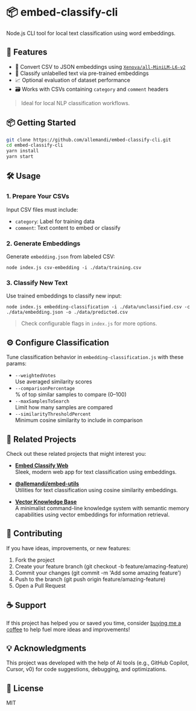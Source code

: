 # 📦 embed-classify-cli

Node.js CLI tool for local text classification using word embeddings.

## 🚀 Features

- 🔄 Convert CSV to JSON embeddings using [`Xenova/all-MiniLM-L6-v2`](https://huggingface.co/Xenova/all-MiniLM-L6-v2)
- 🧠 Classify unlabelled text via pre-trained embeddings
- 📈 Optional evaluation of dataset performance
- 🗃️ Works with CSVs containing `category` and `comment` headers

> Ideal for local NLP classification workflows.

## 📦 Getting Started
```bash
git clone https://github.com/allemandi/embed-classify-cli.git
cd embed-classify-cli
yarn install
yarn start
```

## 🛠️ Usage

### 1. Prepare Your CSVs

Input CSV files must include:

- `category`: Label for training data
- `comment`: Text content to embed or classify

### 2. Generate Embeddings

Generate `embedding.json` from labeled CSV:

```
node index.js csv-embedding -i ./data/training.csv
```

### 3. Classify New Text

Use trained embeddings to classify new input:

```
node index.js embedding-classification -i ./data/unclassified.csv -c ./data/embedding.json -o ./data/predicted.csv
```

> Check configurable flags in `index.js` for more options.


## ⚙️ Configure Classification

Tune classification behavior in `embedding-classification.js` with these params:

- `--weightedVotes`  
  Use averaged similarity scores
- `--comparisonPercentage`  
  % of top similar samples to compare (0–100)
- `--maxSamplesToSearch`  
  Limit how many samples are compared
- `--similarityThresholdPercent`  
  Minimum cosine similarity to include in comparison


## 🔗 Related Projects
Check out these related projects that might interest you:
- **[Embed Classify Web](https://github.com/allemandi/embed-classify-web)**  
  Sleek, modern web app for text classification using embeddings.

- **[@allemandi/embed-utils](https://github.com/allemandi/embed-utils)**  
  Utilities for text classification using cosine similarity embeddings.

- **[Vector Knowledge Base](https://github.com/allemandi/vector-knowledge-base)**  
  A minimalist command-line knowledge system with semantic memory capabilities using vector embeddings for information retrieval.


## 🤝 Contributing
If you have ideas, improvements, or new features:

1. Fork the project
2. Create your feature branch (git checkout -b feature/amazing-feature)
3. Commit your changes (git commit -m 'Add some amazing feature')
4. Push to the branch (git push origin feature/amazing-feature)
5. Open a Pull Request


## ☕ Support
If this project has helped you or saved you time, consider [buying me a coffee](https://www.buymeacoffee.com/allemandi) to help fuel more ideas and improvements!


## 💡 Acknowledgments

This project was developed with the help of AI tools (e.g., GitHub Copilot, Cursor, v0) for code suggestions, debugging, and optimizations.

## 📄 License

MIT
